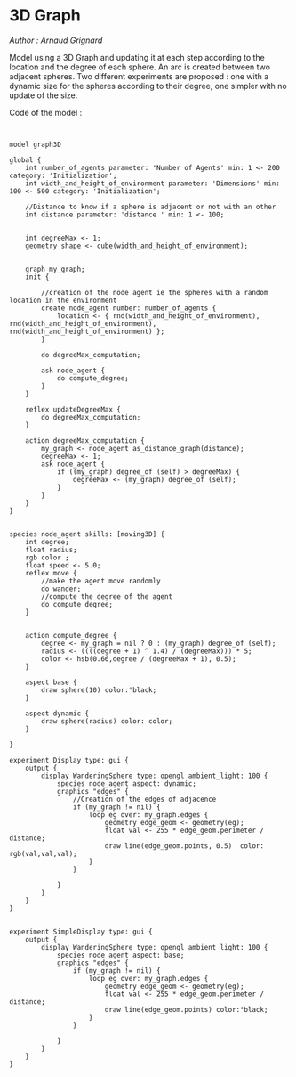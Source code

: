 [//]: # (keyword|operator_cube)
[//]: # (keyword|operator_as_distance_graph)
[//]: # (keyword|operator_degree_of)
[//]: # (keyword|operator_^)
[//]: # (keyword|operator_hsb)
[//]: # (keyword|operator_line)
[//]: # (keyword|skill_moving3D)
[//]: # (keyword|concept_graph)
[//]: # (keyword|concept_3d)
[//]: # (keyword|concept_skill)
# 3D Graph


_Author : Arnaud Grignard_

Model using a 3D Graph and updating it at each step according to the location and the degree of each sphere.  An arc is created between two adjacent spheres. Two different experiments are proposed : one with a dynamic size for the spheres according to their degree, one simpler with no update of the size.


Code of the model : 

```
  

model graph3D

global {
	int number_of_agents parameter: 'Number of Agents' min: 1 <- 200 category: 'Initialization';
	int width_and_height_of_environment parameter: 'Dimensions' min: 100 <- 500 category: 'Initialization';
	
	//Distance to know if a sphere is adjacent or not with an other
	int distance parameter: 'distance ' min: 1 <- 100;
	
	
	int degreeMax <- 1;
	geometry shape <- cube(width_and_height_of_environment);
	
	
	graph my_graph;
	init {
		
		//creation of the node agent ie the spheres with a random location in the environment
		create node_agent number: number_of_agents {
			location <- { rnd(width_and_height_of_environment), rnd(width_and_height_of_environment), rnd(width_and_height_of_environment) };
		}
		
		do degreeMax_computation;
		
		ask node_agent {
			do compute_degree;
		}
	}
	
	reflex updateDegreeMax {
		do degreeMax_computation;
	}

	action degreeMax_computation {
		my_graph <- node_agent as_distance_graph(distance);
		degreeMax <- 1;
		ask node_agent {
			if ((my_graph) degree_of (self) > degreeMax) {
				degreeMax <- (my_graph) degree_of (self);
			}
		}
	}
}


species node_agent skills: [moving3D] {
	int degree;
	float radius;
	rgb color ;
	float speed <- 5.0;
	reflex move {
		//make the agent move randomly
		do wander;
		//compute the degree of the agent
		do compute_degree;
	}
	
	
	action compute_degree {
		degree <- my_graph = nil ? 0 : (my_graph) degree_of (self);
		radius <- ((((degree + 1) ^ 1.4) / (degreeMax))) * 5;
		color <- hsb(0.66,degree / (degreeMax + 1), 0.5);
	}

    aspect base {
		draw sphere(10) color:°black;
	}
	
	aspect dynamic {
		draw sphere(radius) color: color;
	}

}

experiment Display type: gui {
	output {
		display WanderingSphere type: opengl ambient_light: 100 { 
			species node_agent aspect: dynamic;
			graphics "edges" {
				//Creation of the edges of adjacence
				if (my_graph != nil) {
					loop eg over: my_graph.edges {
						geometry edge_geom <- geometry(eg);
						float val <- 255 * edge_geom.perimeter / distance; 
						draw line(edge_geom.points, 0.5)  color: rgb(val,val,val);
					}
				}
				
			}
		}
	}
}


experiment SimpleDisplay type: gui {
	output {
		display WanderingSphere type: opengl ambient_light: 100 { 
			species node_agent aspect: base;
			graphics "edges" {
				if (my_graph != nil) {
					loop eg over: my_graph.edges {
						geometry edge_geom <- geometry(eg);
						float val <- 255 * edge_geom.perimeter / distance; 
						draw line(edge_geom.points) color:°black;
					}
				}
				
			}
		}
	}
}
```
